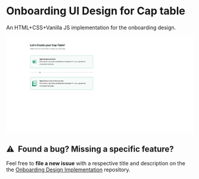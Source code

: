 # Onboarding UI Design for Cap table

An HTML+CSS+Vanilla JS implementation for the onboarding design.

![](./Screenshot1.png)


## ⚠️&nbsp; Found a bug? Missing a specific feature?

Feel free to **file a new issue** with a respective title and description on the the [Onboarding Design Implementation](https://github.com/ArpitBansal87/cap-table-ui-design/issuess) repository. 
